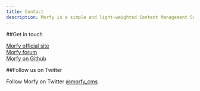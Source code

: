 ```yaml
---
title: Contact  
description: Morfy is a simple and light-weighted Content Management System  
---
```


##Get in touch

[Morfy official site](http://morfy.org/)   
[Morfy forum](http://forum.morfy.org/)  
[Morfy on Github](https://github.com/Awilum/morfy-cms)  

##Follow us on Twitter

Follow Morfy on Twitter [@morfy_cms](https://twitter.com/morfy_cms)
